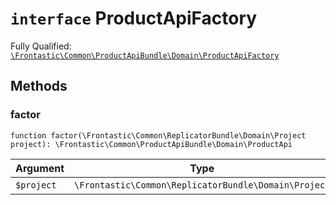 # `interface`  ProductApiFactory

Fully Qualified: [`\Frontastic\Common\ProductApiBundle\Domain\ProductApiFactory`](../../../../src/php/ProductApiBundle/Domain/ProductApiFactory.php)




## Methods

### factor

`function factor(\Frontastic\Common\ReplicatorBundle\Domain\Project project): \Frontastic\Common\ProductApiBundle\Domain\ProductApi`






Argument|Type|Default|Description
--------|----|-------|-----------
`$project`|`\Frontastic\Common\ReplicatorBundle\Domain\Project`|``|

